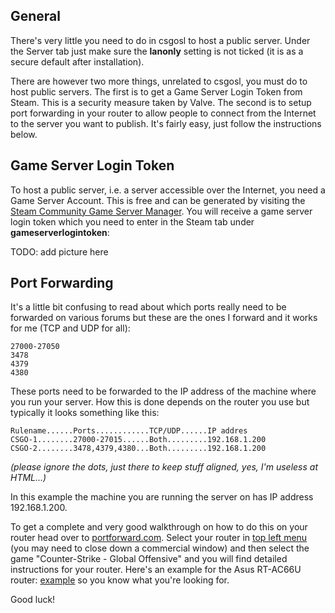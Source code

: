 ## General
There's very little you need to do in csgosl to host a public server. Under the Server tab just make sure the **lanonly** setting is not ticked (it is as a secure default after installation).

There are however two more things, unrelated to csgosl, you must do to host public servers. The first is to get a Game Server Login Token from Steam. This is a security measure taken by Valve. The second is to setup port forwarding in your router to allow people to connect from the Internet to the server you want to publish. It's fairly easy, just follow the instructions below.

## Game Server Login Token
To host a public server, i.e. a server accessible over the Internet, you need a Game Server Account. This is free and can be generated by visiting the [Steam Community Game Server Manager](http://steamcommunity.com/dev/managegameservers). You will receive a game server login token which you need to enter in the Steam tab under **gameserverlogintoken**:

TODO: add picture here

## Port Forwarding
It's a little bit confusing to read about which ports really need to be forwarded on various forums but these are the ones I forward and it works for me (TCP and UDP for all):

`27000-27050 `<br>
`3478`<br>
`4379`<br>
`4380`<br>

These ports need to be forwarded to the IP address of the machine where you run your server. How this is done depends on the router you use but typically it looks something like this:

`Rulename......Ports............TCP/UDP......IP addres`<br>
`CSGO-1........27000-27015......Both.........192.168.1.200`<br>
`CSGO-2........3478,4379,4380...Both.........192.168.1.200`<br>

_(please ignore the dots, just there to keep stuff aligned, yes, I'm useless at HTML...)_

In this example the machine you are running the server on has IP address 192.168.1.200.

To get a complete and very good walkthrough on how to do this on your router head over to [portforward.com](http://portforward.com/). Select your router in [top left menu](http://portforward.com/english/routers/port_forwarding/routerindex.htm) (you may need to close down a commercial window) and then select the game "Counter-Strike - Global Offensive" and you will find detailed instructions for your router. Here's an example for the Asus RT-AC66U router: [example](http://portforward.com/english/routers/port_forwarding/Asus/RT-AC66U/Counter-Strike_-_Global_Offensive.htm) so you know what you're looking for. 

Good luck!

